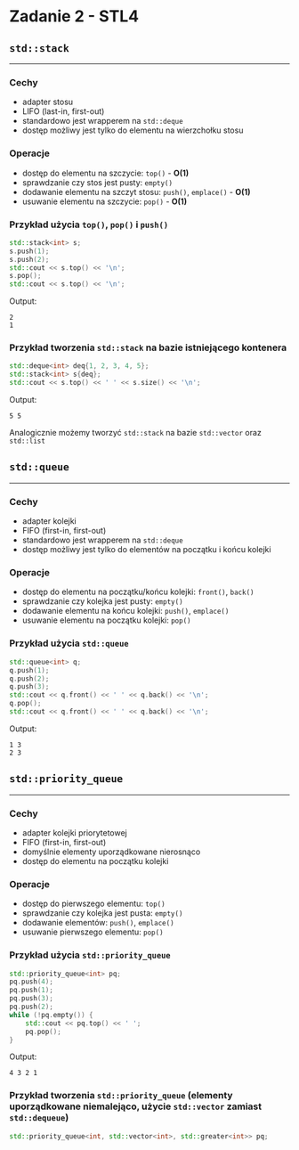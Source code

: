 # Zadanie 2 - STL4
## `std::stack`
---
### Cechy
- adapter stosu
- LIFO (last-in, first-out)
- standardowo jest wrapperem na `std::deque`
- dostęp możliwy jest tylko do elementu na wierzchołku stosu
### Operacje
- dostęp do elementu na szczycie: `top()` - **O(1)**
- sprawdzanie czy stos jest pusty: `empty()`
- dodawanie elementu na szczyt stosu: `push()`, `emplace()` - **O(1)**
- usuwanie elementu na szczycie: `pop()` - **O(1)**
### Przykład użycia `top()`, `pop()` i `push()`
```cpp
std::stack<int> s;
s.push(1);
s.push(2);
std::cout << s.top() << '\n';
s.pop();
std::cout << s.top() << '\n';
```
Output:
```
2
1
```
### Przykład tworzenia `std::stack` na bazie istniejącego kontenera
```cpp
std::deque<int> deq{1, 2, 3, 4, 5};
std::stack<int> s{deq};
std::cout << s.top() << ' ' << s.size() << '\n';
```
Output:
```
5 5
```
Analogicznie możemy tworzyć `std::stack` na bazie `std::vector` oraz `std::list`

## `std::queue`
---
### Cechy
- adapter kolejki
- FIFO (first-in, first-out)
- standardowo jest wrapperem na `std::deque`
- dostęp możliwy jest tylko do elementów na początku i końcu kolejki
### Operacje
- dostęp do elementu na początku/końcu kolejki: `front()`, `back()`
- sprawdzanie czy kolejka jest pusty: `empty()`
- dodawanie elementu na końcu kolejki: `push()`, `emplace()`
- usuwanie elementu na początku kolejki: `pop()`
### Przykład użycia `std::queue`
```cpp
std::queue<int> q;
q.push(1);
q.push(2);
q.push(3);
std::cout << q.front() << ' ' << q.back() << '\n';
q.pop();
std::cout << q.front() << ' ' << q.back() << '\n';
```
Output:
```
1 3
2 3
```

## `std::priority_queue`
---
### Cechy
- adapter kolejki priorytetowej
- FIFO (first-in, first-out)
- domyślnie elementy uporządkowane nierosnąco
- dostęp do elementu na początku kolejki
### Operacje
- dostęp do pierwszego elementu: `top()`
- sprawdzanie czy kolejka jest pusta: `empty()`
- dodawanie elementów: `push()`, `emplace()`
- usuwanie pierwszego elementu: `pop()`
### Przykład użycia `std::priority_queue`
```cpp
std::priority_queue<int> pq;
pq.push(4);
pq.push(1);
pq.push(3);
pq.push(2);
while (!pq.empty()) {
    std::cout << pq.top() << ' ';
    pq.pop();
}
```
Output:
```
4 3 2 1
```
### Przykład tworzenia `std::priority_queue` (elementy uporządkowane niemalejąco, użycie `std::vector` zamiast `std::dequeue`)
```cpp
std::priority_queue<int, std::vector<int>, std::greater<int>> pq;
```
